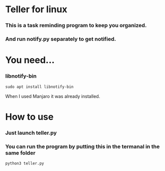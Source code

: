 # Teller for linux

### This is a task reminding program to keep you organized.

### And run notify.py separately to get notified.

# You need...

### libnotify-bin

```
sudo apt install libnotify-bin
```

When I used Manjaro it was already installed.

# How to use

### Just launch teller.py

### You can run the program by putting this in the termanal in the same folder

`python3 teller.py`
